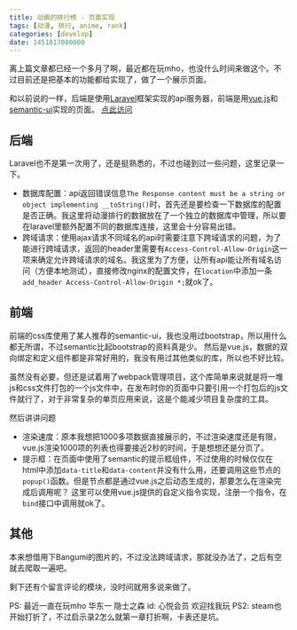 ```yaml
---
title: 动画的排行榜 - 页面实现
tags: [动漫, 排行, anime, rank]
categories: [develop]
date: 1451017080000
---
```


离上篇文章都已经一个多月了啊，最近都在玩mho，也没什么时间来做这个。不过目前还是把基本的功能都给实现了，做了一个展示页面。

和以前说的一样，后端是使用[Laravel](https://laravel.com/)框架实现的api服务器，前端是用[vue.js](http://cn.vuejs.org/)和[semantic-ui](http://semantic-ui.com/)实现的页面。
[点此访问][1]

<!--more-->

## 后端 ##
Laravel也不是第一次用了，还是挺熟悉的，不过也碰到过一些问题，这里记录一下。

 - 数据库配置：api返回错误信息`The Response content must be a string or object implementing __toString()`时，首先还是要检查一下数据库的配置是否正确。我这里将动漫排行的数据放在了一个独立的数据库中管理，所以要在laravel里额外配置不同的数据库连接，这里会十分容易出错。
 - 跨域请求：使用ajax请求不同域名的api时需要注意下跨域请求的问题，为了能进行跨域请求，返回的header里需要有`Access-Control-Allow-Origin`这一项来确定允许跨域请求的域名。我这里为了方便，让所有api能让所有域名访问（方便本地测试），直接修改nginx的配置文件，在`location`中添加一条`add_header Access-Control-Allow-Origin *;`就ok了。

## 前端 ##
前端的css库使用了某人推荐的semantic-ui，我也没用过bootstrap，所以用什么都无所谓，不过semantic比起bootstrap的资料真是少。
然后是vue.js，数据的双向绑定和定义组件都是非常好用的，我没有用过其他类似的库，所以也不好比较。

虽然没有必要，但还是试着用了webpack管理项目，这个库简单来说就是将一堆js和css文件打包的一个js文件中，在发布时你的页面中只要引用一个打包后的js文件就行了，对于非常复杂的单页应用来说，这是个能减少项目复杂度的工具。

然后讲讲问题

 - 渲染速度：原本我想把1000多项数据直接展示的，不过渲染速度还是有限，vue.js渲染1000项的列表也得要接近2秒的时间，于是想想还是分页了。
 - 提示框：在页面中使用了semantic的提示框组件，不过使用的时候仅仅在html中添加`data-title`和`data-content`并没有什么用，还要调用这些节点的`popup()`函数。但是节点都是通过vue.js之后动态生成的，那要怎么在渲染完成后调用呢？
这里可以使用vue.js提供的自定义指令实现，注册一个指令，在`bind`接口中调用就ok了。

## 其他 ##
本来想借用下Bangumi的图片的，不过没法跨域请求，那就没办法了，之后有空就去爬取一遍吧。

剩下还有个留言评论的模块，没时间就用多说来做了。

PS: 最近一直在玩mho 华东一 隐士之森 id: 心悦会员 欢迎找我玩
PS2: steam也开始打折了，不过启示录2怎么就第一章打折啊，卡表还是坑。


  [1]: http://statistics.frezc.com/anime-rank.html